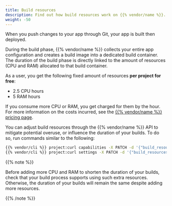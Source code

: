 ```yaml
---
title: Build resources
description: Find out how build resources work on {{% vendor/name %}}.
weight: -50
---
```


When you push changes to your app through Git, your app is built then deployed.

During the build phase, {{% vendor/name %}} collects your entire app configuration and creates a build image into a dedicated build container.
The duration of the build phase is directly linked to the amount of resources (CPU and RAM) allocated to that build container.

As a user, you get the following fixed amount of resources **per project for free**:

- 2.5 CPU hours
- 5 RAM hours

If you consume more CPU or RAM, you get charged for them by the hour.
For more information on the costs incurred, see the [{{% vendor/name %}} pricing page](https://upsun.com/pricing/).

You can adjust build resources through the {{% vendor/name %}} API to mitigate potential overuse,
or influence the duration of your builds.
To do so, run commands similar to the following:

```bash {location="Terminal"}
{{% vendor/cli %}} project:curl capabilities -X PATCH -d '{"build_resources": {"enabled": true}}'
{{% vendor/cli %}} project:curl settings -X PATCH -d '{"build_resources": {"cpu": 4.0, "memory": 2048}}'
```

{{% note %}}

Before adding more CPU and RAM to shorten the duration of your builds,
check that your build process supports using such extra resources.
Otherwise, the duration of your builds will remain the same despite adding more resources.

{{% /note %}}